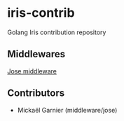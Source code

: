 # iris-contrib

Golang Iris contribution repository

## Middlewares

[Jose middleware](jose)

## Contributors

* Mickaël Garnier (middleware/jose)